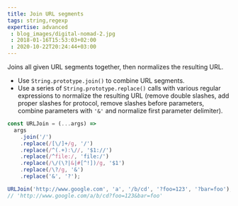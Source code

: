 ```yaml
---
title: Join URL segments
tags: string,regexp
expertise: advanced
 : blog_images/digital-nomad-2.jpg
 : 2018-01-16T15:53:03+02:00
 : 2020-10-22T20:24:44+03:00
---
```


Joins all given URL segments together, then normalizes the resulting URL.

- Use `String.prototype.join()` to combine URL segments.
- Use a series of `String.prototype.replace()` calls with various regular expressions to normalize the resulting URL (remove double slashes, add proper slashes for protocol, remove slashes before parameters, combine parameters with `'&'` and normalize first parameter delimiter).

```js
const URLJoin = (...args) =>
  args
    .join('/')
    .replace(/[\/]+/g, '/')
    .replace(/^(.+):\//, '$1://')
    .replace(/^file:/, 'file:/')
    .replace(/\/(\?|&|#[^!])/g, '$1')
    .replace(/\?/g, '&')
    .replace('&', '?');
```

```js
URLJoin('http://www.google.com', 'a', '/b/cd', '?foo=123', '?bar=foo');
// 'http://www.google.com/a/b/cd?foo=123&bar=foo'
```
